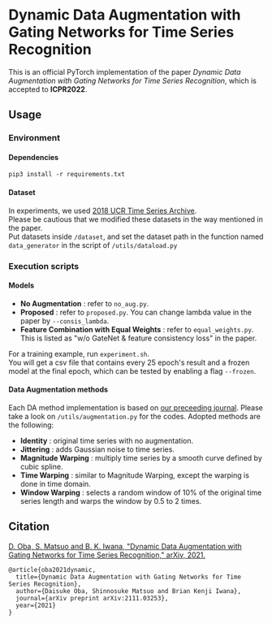 # Dynamic Data Augmentation with Gating Networks for Time Series Recognition
This is an official PyTorch implementation of the paper *Dynamic Data Augmentation with Gating Networks for Time Series Recognition*, which is accepted to **ICPR2022**.  

## Usage

### Environment

#### Dependencies
```pip3 install -r requirements.txt```

#### Dataset
In experiments, we used [2018 UCR Time Series Archive](https://www.cs.ucr.edu/~eamonn/time_series_data_2018/).  
Please be cautious that we modified these datasets in the way mentioned in the paper.  
Put datasets inside ```/dataset```, and set the dataset path in the function named ```data_generator``` in the script of ```/utils/dataload.py```   

### Execution scripts

#### Models
* **No Augmentation** : refer to ```no_aug.py```.  
* **Proposed** : refer to ```proposed.py```. You can change lambda value in the paper by ```--consis_lambda```.  
* **Feature Combination with Equal Weights** : refer to ```equal_weights.py```.  This is listed as "w/o GateNet & feature consistency loss" in the paper.  
<!--* Ensemble -- refer to ```ensemble.py```.
* Concatenate --- refer to ```concat.py```.  -->  

For a training example, run ```experiment.sh```.  
You will get a csv file that contains every 25 epoch's result and a frozen model at the final epoch, which can be tested by enabling a flag ```--frozen```.  

#### Data Augmentation methods
Each DA method implementation is based on [our preceeding journal](https://journals.plos.org/plosone/article?id=10.1371/journal.pone.0254841).
Please take a look on ```/utils/augmentation.py``` for the codes. Adopted methods are the following:  
* **Identity** : original time series with no augmentation.  
* **Jittering** : adds Gaussian noise to time series.  
* **Magnitude Warping** : multiply time series by a smooth curve defined by cubic spline.  
* **Time Warping** : similar to Magnitude Warping, except the warping is done in time domain.  
* **Window Warping** : selects a random window of 10% of the original time series length and warps the window by 0.5 to 2 times.  

## Citation
[D. Oba, S. Matsuo and B. K. Iwana, "Dynamic Data Augmentation with Gating Networks for Time Series Recognition," arXiv, 2021.](https://arxiv.org/abs/2111.03253)  
```
@article{oba2021dynamic,
  title={Dynamic Data Augmentation with Gating Networks for Time Series Recognition},
  author={Daisuke Oba, Shinnosuke Matsuo and Brian Kenji Iwana},
  journal={arXiv preprint arXiv:2111.03253},
  year={2021}
}
```

